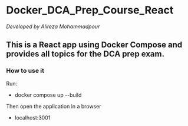 # Docker_DCA_Prep_Course_React
*Developed by Alireza Mohammadpour*


## This is a React app using Docker Compose and provides all topics for the DCA prep exam. 

### How to use it
Run:
- docker compose up --build

Then open the application in a browser

- localhost:3001 
